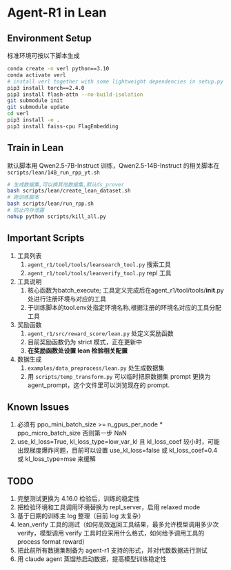 # Agent-R1 in Lean

## Environment Setup
标准环境可按以下脚本生成

```bash
conda create -n verl python==3.10
conda activate verl
# install verl together with some lightweight dependencies in setup.py
pip3 install torch==2.4.0
pip3 install flash-attn --no-build-isolation
git submodule init
git submodule update
cd verl
pip3 install -e .
pip3 install faiss-cpu FlagEmbedding
```

## Train in Lean
默认脚本用 Qwen2.5-7B-Instruct 训练，Qwen2.5-14B-Instruct 的相关脚本在 `scripts/lean/14B_run_rpp_yt.sh`
```bash
# 生成数据集,可以换其他数据集,默认ds_prover
bash scripts/lean/create_lean_dataset.sh
# 跑训练脚本
bash scripts/lean/run_rpp.sh
# 防止内存泄露
nohup python scripts/kill_all.py
```

## Important Scripts
1. 工具列表
   1. `agent_r1/tool/tools/leansearch_tool.py` 搜索工具
   2. `agent_r1/tool/tools/leanverify_tool.py` repl 工具
2. 工具说明
   1. 核心函数为batch_execute; 工具定义完成后在agent_r1/tool/tools/__init__.py处进行注册环境与对应的工具
   2. 于训练脚本的tool.env处指定环境名称,根据注册的环境名对应的工具分配工具
3. 奖励函数
   1. `agent_r1/src/reward_score/lean.py` 处定义奖励函数
   2. 目前奖励函数仍为 strict 模式，正在更新中
   3. **在奖励函数处设置 lean 检验相关配置**
4. 数据生成
   1. `examples/data_preprocess/lean.py` 处生成数据集
   2. 用 `scripts/temp_transform.py` 可以临时把原数据集 prompt 更换为 agent_prompt，这个文件里可以浏览现在的 prompt.

## Known Issues

1. 必须有 ppo_mini_batch_size >= n_gpus_per_node * ppo_micro_batch_size 否则第一步 NaN
2. use_kl_loss=True, kl_loss_type=low_var_kl 且 kl_loss_coef 较小时，可能出现梯度爆炸问题，目前可以设置 use_kl_loss=false 或 kl_loss_coef=0.4 或 kl_loss_type=mse 来缓解

## TODO
1. 完整测试更换为 4.16.0 检验后，训练的稳定性
2. 把检验环境和工具调用环境替换为 repl_server，启用 relaxed mode
3. 基于日期的训练主 log 整理（目前 log 太复杂）
4. lean_verify 工具的测试（如何高效返回工具结果，最多允许模型调用多少次 verify，模型调用 verify 工具时应采用什么格式，如何给予调用工具的 process format reward）
5. 把此前所有数据集制备为 agent-r1 支持的形式，并对代数数据进行测试
6. 用 claude agent 蒸馏热启动数据，提高模型训练稳定性


